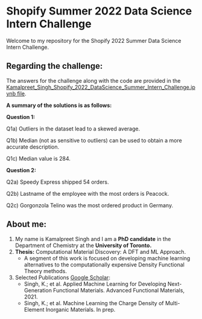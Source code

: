 # Shopify Summer 2022 Data Science Intern Challenge 

Welcome to my repository for the Shopify 2022 Summer Data Science Intern Challenge.

## Regarding the challenge:

The answers for the challenge along with the code are provided in the [Kamalpreet_Singh_Shopify_2022_DataScience_Summer_Intern_Challenge.ipynb file](https://github.com/kamalsinghphd/ShopifyDSChallenge2022/blob/main/Kamalpreet_Singh_Shopify_2022_DataScience_Summer_Intern_Challenge.ipynb). 

**A summary of the solutions is as follows:**

**Question 1:**

 Q1a) Outliers in the dataset lead to a skewed average.
 
 Q1b) Median (not as sensitive to outliers) can be used to obtain a more accurate description. 
 
 Q1c) Median value is 284. 
 
 **Question 2:** 
 
 Q2a) Speedy Express shipped 54 orders.
 
 Q2b) Lastname of the employee with the most orders is Peacock. 
 
 Q2c) Gorgonzola Telino was the most ordered product in Germany. 

## About me:

1) My name is Kamalpreet Singh and I am a **PhD candidate** in the Department of Chemistry at the **University of Toronto.** 
2) **Thesis:** Computational Material Discovery: A DFT and ML Approach. 
   * A segment of this work is focused on developing machine learning alternatives to the computationally expensive Density Functional Theory methods. 
3) Selected Publications [Google Scholar](https://scholar.google.com/citations?user=KsLkEegAAAAJ&hl=en):
   * Singh, K.; et al. Applied Machine Learning for Developing Next-Generation Functional Materials. Advanced Functional Materials, 2021.
   * Singh, K.; et al. Machine Learning the Charge Density of Multi-Element Inorganic Materials. In prep.
